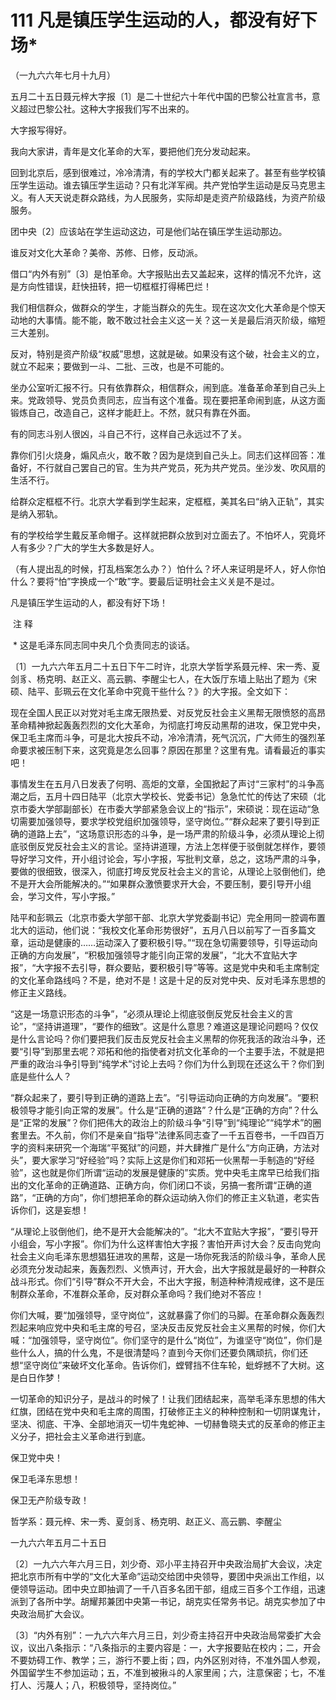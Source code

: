 # 111 凡是镇压学生运动的人，都没有好下场*

（一九六六年七月十九月）

五月二十五日聂元梓大字报〔1〕是二十世纪六十年代中国的巴黎公社宣言书，意义超过巴黎公社。这种大字报我们写不出来的。

大字报写得好。

我向大家讲，青年是文化革命的大军，要把他们充分发动起来。

回到北京后，感到很难过，冷冷清清，有的学校大门都关起来了。甚至有些学校镇压学生运动。谁去镇压学生运动？只有北洋军阀。共产党怕学生运动是反马克思主义。有人天天说走群众路线，为人民服务，实际却是走资产阶级路线，为资产阶级服务。

团中央〔2〕应该站在学生运动这边，可是他们站在镇压学生运动那边。

谁反对文化大革命？美帝、苏修、日修，反动派。

借口“内外有别”〔3〕是怕革命。大字报贴出去又盖起来，这样的情况不允许，这是方向性错误，赶快扭转，把一切框框打得稀巴烂！

我们相信群众，做群众的学生，才能当群众的先生。现在这次文化大革命是个惊天动地的大事情。能不能，敢不敢过社会主义这一关？这一关是最后消灭阶级，缩短三大差别。

反对，特别是资产阶级“权威”思想，这就是破。如果没有这个破，社会主义的立，就立不起来；要做到一斗、二批、三改，也是不可能的。

坐办公室听汇报不行。只有依靠群众，相信群众，闹到底。准备革命革到自己头上来。党政领导、党员负责同志，应当有这个准备。现在要把革命闹到底，从这方面锻炼自己，改造自己，这样才能赶上。不然，就只有靠在外面。

有的同志斗别人很凶，斗自己不行，这样自己永远过不了关。

靠你们引火烧身，煽风点火，敢不敢？因为是烧到自己头上。同志们这样回答：准备好，不行就自己罢自己的官。生为共产党员，死为共产党员。坐沙发、吹风扇的生活不行。

给群众定框框不行。北京大学看到学生起来，定框框，美其名曰“纳入正轨”，其实是纳入邪轨。

有的学校给学生戴反革命帽子。这样就把群众放到对立面去了。不怕坏人，究竟坏人有多少？广大的学生大多数是好人。

（有人提出乱的时候，打乱档案怎么办？）怕什么？坏人来证明是坏人，好人你怕什么？要将“怕”字换成一个“敢”字。要最后证明社会主义关是不是过。

凡是镇压学生运动的人，都没有好下场！

 注 释

 * 这是毛泽东同志同中央几个负责同志的谈话。

〔1〕一九六六年五月二十五日下午二时许，北京大学哲学系聂元梓、宋一秀、夏剑豸、杨克明、赵正义、高云鹏、李醒尘七人，在大饭厅东墙上贴出了题为《宋硕、陆平、彭珮云在文化革命中究竟干些什么？》的大字报。全文如下：

现在全国人民正以对党对毛主席无限热爱、对反党反社会主义黑帮无限愤怒的高昂革命精神掀起轰轰烈烈的文化大革命，为彻底打垮反动黑帮的进攻，保卫党中央，保卫毛主席而斗争，可是北大按兵不动，冷冷清清，死气沉沉，广大师生的强烈革命要求被压制下来，这究竟是怎么回事？原因在那里？这里有鬼。请看最近的事实吧！

事情发生在五月八日发表了何明、高炬的文章，全国掀起了声讨“三家村”的斗争高潮之后，五月十四日陆平（北京大学校长、党委书记）急急忙忙的传达了宋硕（北京市委大学部副部长）在市委大学部紧急会议上的“指示”，宋硕说：现在运动“急切需要加强领导，要求学校党组织加强领导，坚守岗位。”“群众起来了要引导到正确的道路上去”，“这场意识形态的斗争，是一场严肃的阶级斗争，必须从理论上彻底驳倒反党反社会主义的言论。坚持讲道理，方法上怎样便于驳倒就怎样作，要领导好学习文件，开小组讨论会，写小字报，写批判文章，总之，这场严肃的斗争，要做的很细致，很深入，彻底打垮反党反社会主义的言论，从理论上驳倒他们，绝不是开大会所能解决的。”“如果群众激愤要求开大会，不要压制，要引导开小组会，学习文件，写小字报。”

陆平和彭珮云（北京市委大学部干部、北京大学党委副书记）完全用同一腔调布置北大的运动，他们说：“我校文化革命形势很好”，五月八日以前写了一百多篇文章，运动是健康的……运动深入了要积极引导。”“现在急切需要领导，引导运动向正确的方向发展”，“积极加强领导才能引向正常的发展”，“北大不宜贴大字报”，“大字报不去引导，群众要贴，要积极引导”等等。这是党中央和毛主席制定的文化革命路线吗？不是，绝对不是！这是十足的反对党中央、反对毛泽东思想的修正主义路线。

“这是一场意识形态的斗争”，“必须从理论上彻底驳倒反党反社会主义的言论”，“坚持讲道理”，“要作的细致”。这是什么意思？难道这是理论问题吗？仅仅是什么言论吗？你们要把我们反击反党反社会主义黑帮的你死我活的政治斗争，还要“引导”到那里去呢？邓拓和他的指使者对抗文化革命的一个主要手法，不就是把严重的政治斗争引导到“纯学术”讨论上去吗？你们为什么到现在还这么干？你们到底是些什么人？

“群众起来了，要引导到正确的道路上去”。“引导运动向正确的方向发展”。“要积极领导才能引向正常的发展”。什么是“正确的道路”？什么是“正确的方向”？什么是“正常的发展”？你们把伟大的政治上的阶级斗争“引导”到“纯理论”“纯学术”的圈套里去。不久前，你们不是亲自“指导”法律系同志查了一千五百卷书，一千四百万字的资料来研究一个海瑞“平冤狱”的问题，并大肆推广是什么“方向正确，方法对头”，要大家学习“好经验”吗？实际上这是你们和邓拓一伙黑帮一手制造的“好经验”，这也就是你们所谓“运动的发展是健康的”实质。党中央毛主席早已给我们指出的文化革命的正确道路、正确方向，你们闭口不谈，另搞一套所谓“正确的道路”，“正确的方向”，你们想把革命的群众运动纳入你们的修正主义轨道，老实告诉你们，这是妄想！

“从理论上驳倒他们，绝不是开大会能解决的”。“北大不宜贴大字报”，“要引导开小组会，写小字报”。你们为什么这样害怕大字报？害怕开声讨大会？反击向党向社会主义向毛泽东思想猖狂进攻的黑帮，这是一场你死我活的阶级斗争，革命人民必须充分发动起来，轰轰烈烈、义愤声讨，开大会，出大字报就是最好的一种群众战斗形式。你们“引导”群众不开大会，不出大字报，制造种种清规戒律，这不是压制群众革命，不准群众革命，反对群众革命吗？我们绝对不答应！

你们大喊，要“加强领导，坚守岗位”，这就暴露了你们的马脚。在革命群众轰轰烈烈起来响应党中央和毛主席的号召，坚决反击反党反社会主义黑帮的时候，你们大喊：“加强领导，坚守岗位”。你们坚守的是什么“岗位”，为谁坚守“岗位”，你们是些什么人，搞的什么鬼，不是很清楚吗？直到今天你们还要负隅顽抗，你们还想“坚守岗位”来破坏文化革命。告诉你们，螳臂挡不住车轮，蚍蜉撼不了大树。这是白日作梦！

一切革命的知识分子，是战斗的时候了！让我们团结起来，高举毛泽东思想的伟大红旗，团结在党中央和毛主席的周围，打破修正主义的种种控制和一切阴谋鬼计，坚决、彻底、干净、全部地消灭一切牛鬼蛇神、一切赫鲁晓夫式的反革命的修正主义分子，把社会主义革命进行到底。

保卫党中央！

保卫毛泽东思想！

保卫无产阶级专政！

哲学系：聂元梓、宋一秀、夏剑豸、杨克明、赵正义、高云鹏、李醒尘

一九六六年五月二十五日

〔2〕一九六六年六月三日，刘少奇、邓小平主持召开中央政治局扩大会议，决定把北京市所有中学的“文化大革命”运动交给团中央领导，要团中央派出工作组，以便领导运动。团中央立即抽调了一千八百多名团干部，组成三百多个工作组，迅速派到了各所中学。胡耀邦兼团中央第一书记，胡克实任常务书记。胡克实参加了中央政治局扩大会议。

〔3〕“内外有别”：一九六六年六月三日，刘少奇主持召开中央政治局常委扩大会议，议出八条指示：“八条指示的主要内容是：一，大字报要贴在校内；二，开会不要妨碍工作、教学；三，游行不要上街；四，内外区别对待，不准外国人参观，外国留学生不参加运动；五，不准到被揪斗的人家里闹；六，注意保密；七，不准打人、污蔑人；八，积极领导，坚持岗位。”